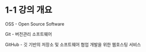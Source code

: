 # 1-1 강의 개요

OSS - Open Source Software

Git - 버전관리 소프트웨어

GitHub - 깃 기반의 저장소 및 소프트웨어 협업 개발을 위한 웹호스팅 서비스

